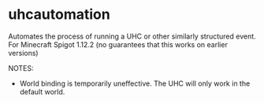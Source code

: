 # uhcautomation
Automates the process of running a UHC or other similarly structured event. For Minecraft Spigot 1.12.2 (no guarantees that this works on earlier versions)

NOTES:
- World binding is temporarily uneffective. The UHC will only work in the default world.
